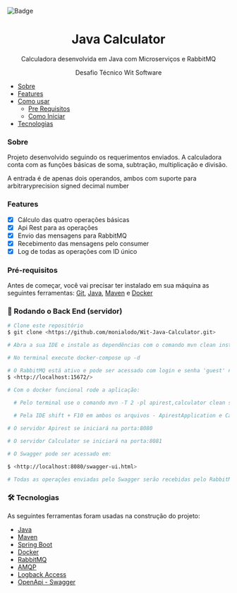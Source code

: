 
![Badge](https://img.shields.io/badge/WIT-JAVA%20CALCULATOR-blue?style=for-the-badge&logo=appveyor)

<h1 align="center">Java Calculator</h1> 

<p align="center">Calculadora desenvolvida em Java com Microserviços e RabbitMQ </p>
<p align="center"> Desafio Técnico Wit Software </p>

* [Sobre](#Sobre)
* [Features](#features)
* [Como usar](#como-usar)
    * [Pre Requisitos](#pre-requisitos)
    * [Como Iniciar](#rodando-o-back-end-servidor)
* [Tecnologias](#tecnologias)

### Sobre

<p>Projeto desenvolvido seguindo os requerimentos enviados. A calculadora conta com as funções básicas de soma, subtração, 
multiplicação e divisão.
<p>A entrada é de apenas dois operandos, ambos com suporte para arbitraryprecision signed decimal number



### Features

- [x] Cálculo das quatro operações básicas
- [x] Api Rest para as operações
- [x] Envio das mensagens para RabbitMQ
- [x] Recebimento das mensagens pelo consumer
- [x] Log de todas as operações com ID único

### Pré-requisitos

Antes de começar, você vai precisar ter instalado em sua máquina as seguintes ferramentas:
[Git](https://git-scm.com), [Java](https://www.java.com/pt-BR/), [Maven](https://maven.apache.org/download.cgi) e [Docker](https://www.docker.com)


### 🎲 Rodando o Back End (servidor)

```bash
# Clone este repositório
$ git clone <https://github.com/monialodo/Wit-Java-Calculator.git>

# Abra a sua IDE e instale as dependências com o comando mvn clean install

# No terminal execute docker-compose up -d

# O RabbitMQ está ativo e pode ser acessado com login e senha 'guest' no endereço:
$ <http://localhost:15672/>

# Com o docker funcional rode a aplicação:
  
  # Pelo terminal use o comando mvn -T 2 -pl apirest,calculator clean spring-boot:run

  # Pela IDE shift + F10 em ambos os arquivos - ApirestApplication e CalculatorApplication

# O servidor Apirest se iniciará na porta:8080

# O servidor Calculator se iniciará na porta:8081

# O Swagger pode ser acessado em: 

$ <http://localhost:8080/swagger-ui.html>

# Todas as operações enviadas pelo Swagger serão recebidas pelo RabbitMQ e o retorno será mostrado no console da Apirest 

```

### 🛠 Tecnologias

As seguintes ferramentas foram usadas na construção do projeto:

- [Java](https://www.java.com/pt-BR/)
- [Maven](https://maven.apache.org/download.cgi)
- [Spring Boot](https://spring.io/projects/spring-boot)
- [Docker](https://www.docker.com)
- [RabbitMQ](/www.rabbitmq.com)
- [AMQP](https://www.amqp.org/)
- [Logback Access](https://github.com/akkinoc/logback-access-spring-boot-starter)
- [OpenApi - Swagger](https://swagger.io/)
